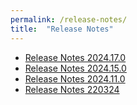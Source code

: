 ```yaml
---
permalink: /release-notes/
title:  "Release Notes"
---
```

- [Release Notes 2024.17.0](https://danskernesdigitalebibliotek.github.io/folkebibliotekernes_cms_manual/main/release-notes/release-notes-2024-17-0/)
- [Release Notes 2024.15.0](https://danskernesdigitalebibliotek.github.io/folkebibliotekernes_cms_manual/main/release-notes/release-notes-2024-15-0/)
- [Release Notes 2024.11.0](https://danskernesdigitalebibliotek.github.io/folkebibliotekernes_cms_manual/main/release-notes/release-notes-2024-11-0/)
- [Release Notes 220324](https://danskernesdigitalebibliotek.github.io/folkebibliotekernes_cms_manual/main/release-notes/release-notes-220324/)
